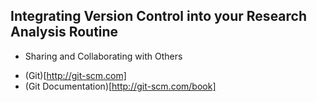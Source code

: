Integrating Version Control into your Research Analysis Routine
-

+ Sharing and Collaborating with Others

* (Git)[http://git-scm.com]
* (Git Documentation)[http://git-scm.com/book]
